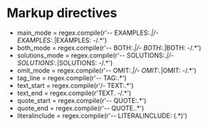 # Markup directives

- main_mode = regex.compile(r'-- EXAMPLES:.*|/- EXAMPLES:.*|EXAMPLES: -/.*')
- both_mode = regex.compile(r'-- BOTH:.*|/- BOTH:.*|BOTH: -/.*')
- solutions_mode = regex.compile(r'-- SOLUTIONS:.*|/- SOLUTIONS:.*|SOLUTIONS: -/.*')
- omit_mode = regex.compile(r'-- OMIT:.*|/- OMIT:.*|OMIT: -/.*')
- tag_line = regex.compile(r'-- TAG:.*')
- text_start = regex.compile(r'/- TEXT:.*')
- text_end = regex.compile(r'TEXT\. -/.*')
- quote_start = regex.compile(r'-- QUOTE:.*')
- quote_end = regex.compile(r'-- QUOTE\..*')
- literalinclude = regex.compile(r'-- LITERALINCLUDE: (.*)')